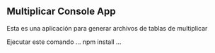

## Multiplicar Console App

Esta es una aplicación para generar archivos de tablas de multiplicar 

Ejecutar este comando
...
npm install
...